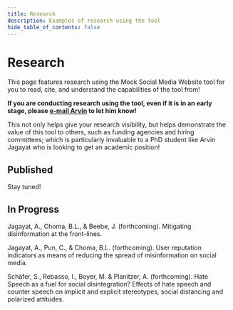 ```yaml
---
title: Research
description: Examples of research using the tool
hide_table_of_contents: false
---
```


# Research

This page features research using the Mock Social Media Website tool for you to read, cite, and understand the capabilities of the tool from!

**If you are conducting research using the tool, even if it is in an early stage, please [e-mail Arvin](mailto:arvin.jagayat@ryerson.ca) to let him know!**

This not only helps give your research visibility, but helps demonstrate the value of this tool to others, such as funding agencies and hiring committees; which is particularly invaluable to a PhD student like Arvin Jagayat who is looking to get an academic position!

## Published

Stay tuned!

## In Progress

Jagayat, A., Choma, B.L., & Beebe, J. (forthcoming). Mitigating disinformation at the front-lines.

Jagayat, A., Pun, C., & Choma, B.L. (forthcoming). User reputation indicators as means of reducing the spread of misinformation on social media.

Schäfer, S., Rebasso, I., Boyer, M. & Planitzer, A. (forthcoming). Hate Speech as a fuel for social disintegration? Effects of hate speech and counter speech on implicit and explicit stereotypes, social distancing and polarized attitudes. 